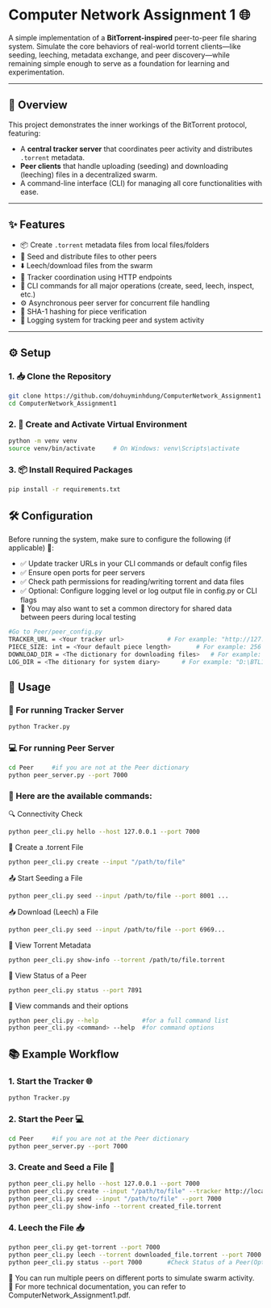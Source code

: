 # Computer Network Assignment 1 🌐
A simple implementation of a **BitTorrent-inspired** peer-to-peer file sharing system. Simulate the core behaviors of real-world torrent clients—like seeding, leeching, metadata exchange, and peer discovery—while remaining simple enough to serve as a foundation for learning and experimentation.

---
## 📌 Overview
This project demonstrates the inner workings of the BitTorrent protocol, featuring:
- A **central tracker server** that coordinates peer activity and distributes `.torrent` metadata.
- **Peer clients** that handle uploading (seeding) and downloading (leeching) files in a decentralized swarm.
- A command-line interface (CLI) for managing all core functionalities with ease.
--- 

## ✨ Features
- 📦 Create `.torrent` metadata files from local files/folders  
- 🚀 Seed and distribute files to other peers  
- ⬇️ Leech/download files from the swarm  
- 🔁 Tracker coordination using HTTP endpoints  
- 🔧 CLI commands for all major operations (create, seed, leech, inspect, etc.)  
- ⚙️ Asynchronous peer server for concurrent file handling  
- 🧠 SHA-1 hashing for piece verification  
- 📝 Logging system for tracking peer and system activity
---

## ⚙️ Setup
### 1. 📥 Clone the Repository
```bash
git clone https://github.com/dohuyminhdung/ComputerNetwork_Assignment1
cd ComputerNetwork_Assignment1
```
### 2. 🐍 Create and Activate Virtual Environment
```bash
python -m venv venv
source venv/bin/activate     # On Windows: venv\Scripts\activate
```
### 3. 📦 Install Required Packages
```bash
pip install -r requirements.txt
```

## 🛠️ Configuration
Before running the system, make sure to configure the following (if applicable) 🚀:
- ✅ Update tracker URLs in your CLI commands or default config files  
- ✅ Ensure open ports for peer servers   
- ✅ Check path permissions for reading/writing torrent and data files  
- ✅ Optional: Configure logging level or log output file in config.py or CLI flags  
- 📁 You may also want to set a common directory for shared data between peers during local testing  
```bash
#Go to Peer/peer_config.py
TRACKER_URL = <Your tracker url> 			# For example: "http://127.0.0.1:8000"
PIECE_SIZE: int = <Your default piece length>		# For example: 256 * 1024 (256KB)
DOWNLOAD_DIR = <The dictionary for downloading files>	# For example: "C:\BitTorrent\download"
LOG_DIR = <The ditionary for system diary>		# For example: "D:\BTL1\p2pFileSharingApp" 
```

## 🚀 Usage
### 🤖 For running Tracker Server
```bash
python Tracker.py
```
### 💻 For running Peer Server
```bash
cd Peer		#if you are not at the Peer dictionary
python peer_server.py --port 7000
```
### 🚀 Here are the available commands:
🔍 Connectivity Check
```bash
python peer_cli.py hello --host 127.0.0.1 --port 7000
```
🧬 Create a .torrent File
```bash
python peer_cli.py create --input "/path/to/file"
```
📤 Start Seeding a File
```bash
python peer_cli.py seed --input /path/to/file --port 8001 ...
```
📥 Download (Leech) a File
```bash
python peer_cli.py seed --input /path/to/file --port 6969...
```
🧾 View Torrent Metadata
```bash
python peer_cli.py show-info --torrent /path/to/file.torrent
```
📑 View Status of a Peer
```bash
python peer_cli.py status --port 7891
```
🔧 View commands and their options
```bash
python peer_cli.py --help            #for a full command list
python peer_cli.py <command> --help  #for command options   
```

## 📚 Example Workflow
### 1. Start the Tracker 🌐 
```bash
python Tracker.py
```
### 2. Start the Peer 💻
```bash
cd Peer		#if you are not at the Peer dictionary
python peer_server.py --port 7000
```
### 3. Create and Seed a File 🧬
```bash
python peer_cli.py hello --host 127.0.0.1 --port 7000					#Check the Peer is running or not (Optional)
python peer_cli.py create --input "/path/to/file" --tracker http://localhost:port ...	#Create .torrent file (Optional, seed can automatically create it)
python peer_cli.py seed --input "/path/to/file" --port 7000
python peer_cli.py show-info --torrent created_file.torrent				#view the medata file (Optional)
```
### 4. Leech the File 📥
```bash
python peer_cli.py get-torrent --port 7000
python peer_cli.py leech --torrent downloaded_file.torrent --port 7000
python peer_cli.py status --port 7000		#Check Status of a Peer(Optional)
```

🧪 You can run multiple peers on different ports to simulate swarm activity.  
🚧 For more technical documentation, you can refer to ComputerNetwork_Assignment1.pdf.  
